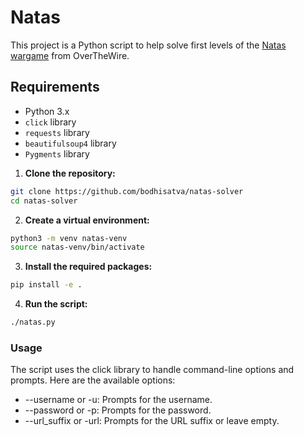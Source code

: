 # Natas

This project is a Python script to help solve first levels of the [Natas wargame](https://overthewire.org/wargames/natas/) from OverTheWire.

## Requirements

- Python 3.x
- `click` library
- `requests` library
- `beautifulsoup4` library
- `Pygments` library

1. **Clone the repository:**

```bash
git clone https://github.com/bodhisatva/natas-solver
cd natas-solver
```

2. **Create a virtual environment:**

```bash
python3 -m venv natas-venv
source natas-venv/bin/activate
```

3. **Install the required packages:**

```bash
pip install -e .
```

4. **Run the script:**

```bash
./natas.py
```

### Usage

The script uses the click library to handle command-line options and prompts. Here are the available options:

- --username or -u: Prompts for the username.
- --password or -p: Prompts for the password.
- --url_suffix or -url: Prompts for the URL suffix or leave empty.
